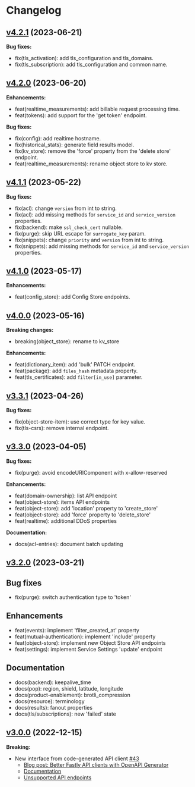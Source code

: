 # Changelog

## [v4.2.1](https://github.com/fastly/fastly-js/releases/tag/release/v4.2.1) (2023-06-21)

**Bug fixes:**

- fix(tls_activation): add tls_configuration and tls_domains.
- fix(tls_subscription): add tls_configuration and common name.

## [v4.2.0](https://github.com/fastly/fastly-js/releases/tag/release/v4.2.0) (2023-06-20)

**Enhancements:**

- feat(realtime_measurements): add billable request processing time.
- feat(tokens): add support for the 'get token' endpoint.

**Bug fixes:**

- fix(config): add realtime hostname.
- fix(historical_stats): generate field results model.
- fix(kv_store): remove the 'force' property from the 'delete store' endpoint.
- feat(realtime_measurements): rename object store to kv store.

## [v4.1.1](https://github.com/fastly/fastly-js/releases/tag/release/v4.1.1) (2023-05-22)

**Bug fixes:**

- fix(acl): change `version` from int to string.
- fix(acl): add missing methods for `service_id` and `service_version` properties.
- fix(backend): make `ssl_check_cert` nullable.
- fix(purge): skip URL escape for `surrogate_key` param.
- fix(snippets): change `priority` and `version` from int to string.
- fix(snippets): add missing methods for `service_id` and `service_version` properties.

## [v4.1.0](https://github.com/fastly/fastly-js/releases/tag/release/v4.1.0) (2023-05-17)

**Enhancements:**

- feat(config_store): add Config Store endpoints.

## [v4.0.0](https://github.com/fastly/fastly-js/releases/tag/release/v4.0.0) (2023-05-16)

**Breaking changes:**

- breaking(object_store): rename to kv_store

**Enhancements:**

- feat(dictionary_item): add 'bulk' PATCH endpoint.
- feat(package): add `files_hash` metadata property.
- feat(tls_certificates): add `filter[in_use]` parameter.

## [v3.3.1](https://github.com/fastly/fastly-js/releases/tag/release/v3.3.1) (2023-04-26)

**Bug fixes:**

- fix(object-store-item): use correct type for key value.
- fix(tls-csrs): remove internal endpoint.

## [v3.3.0](https://github.com/fastly/fastly-js/releases/tag/release/v3.3.0) (2023-04-05)

**Bug fixes:**

- fix(purge): avoid encodeURIComponent with x-allow-reserved

**Enhancements:**

- feat(domain-ownership): list API endpoint
- feat(object-store): items API endpoints
- feat(object-store): add 'location' property to 'create_store'
- feat(object-store): add 'force' property to 'delete_store'
- feat(realtime): additional DDoS properties

**Documentation:**

- docs(acl-entries): document batch updating

## [v3.2.0](https://github.com/fastly/fastly-js/releases/tag/release/v3.2.0) (2023-03-21)

## Bug fixes

- fix(purge): switch authentication type to 'token'

## Enhancements

- feat(events): implement 'filter_created_at' property
- feat(mutual-authentication): implement 'include' property
- feat(object-store): implement new Object Store API endpoints
- feat(settings): implement Service Settings 'update' endpoint

## Documentation

- docs(backend): keepalive_time
- docs(pop): region, shield, latitude, longitude
- docs(product-enablement): brotli_compression
- docs(resource): terminology
- docs(results): fanout properties
- docs(tls/subscriptions): new 'failed' state

## [v3.0.0](https://github.com/fastly/fastly-js/releases/tag/v3.0.0) (2022-12-15)

**Breaking:**

* New interface from code-generated API client [#43](https://github.com/fastly/fastly-js/pull/10) 
  * [Blog post: Better Fastly API clients with OpenAPI Generator](https://dev.to/fastly/better-fastly-api-clients-with-openapi-generator-3lno)
  * [Documentation](https://github.com/fastly/fastly-js#documentation-for-api-endpoints)
  * [Unsupported API endpoints](https://github.com/fastly/fastly-js#issues)
